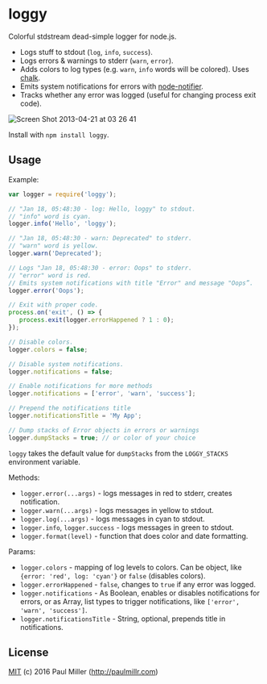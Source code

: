 # loggy

Colorful stdstream dead-simple logger for node.js.

* Logs stuff to stdout (`log`, `info`, `success`).
* Logs errors & warnings to stderr (`warn`, `error`).
* Adds colors to log types (e.g. `warn`, `info` words will be colored). Uses [chalk](https://github.com/chalk/chalk).
* Emits system notifications for errors with [node-notifier](https://github.com/mikaelbr/node-notifier).
* Tracks whether any error was logged (useful for changing process exit code).

![Screen Shot 2013-04-21 at 03 26 41](https://f.cloud.github.com/assets/574696/405855/2fe7271e-aa1a-11e2-8b85-347e71ac49f9.png)

Install with `npm install loggy`.

## Usage

Example:

```javascript
var logger = require('loggy');

// "Jan 18, 05:48:30 - log: Hello, loggy" to stdout.
// "info" word is cyan.
logger.info('Hello', 'loggy');

// "Jan 18, 05:48:30 - warn: Deprecated" to stderr.
// "warn" word is yellow.
logger.warn('Deprecated');

// Logs "Jan 18, 05:48:30 - error: Oops" to stderr.
// "error" word is red.
// Emits system notifications with title "Error" and message "Oops”.
logger.error('Oops');

// Exit with proper code.
process.on('exit', () => {
   process.exit(logger.errorHappened ? 1 : 0);
});

// Disable colors.
logger.colors = false;

// Disable system notifications.
logger.notifications = false;

// Enable notifications for more methods
logger.notifications = ['error', 'warn', 'success'];

// Prepend the notifications title
logger.notificationsTitle = 'My App';

// Dump stacks of Error objects in errors or warnings
logger.dumpStacks = true; // or color of your choice
```

`loggy` takes the default value for `dumpStacks` from the `LOGGY_STACKS` environment variable.

Methods:

* `logger.error(...args)` - logs messages in red to stderr, creates notification.
* `logger.warn(...args)` - logs messages in yellow to stdout.
* `logger.log(...args)` - logs messages in cyan to stdout.
* `logger.info`, `logger.success` - logs messages in green to stdout.
* `logger.format(level)` - function that does color and date formatting.

Params:

* `logger.colors` - mapping of log levels to colors.
  Can be object, like `{error: 'red', log: 'cyan'}` or `false` (disables colors).
* `logger.errorHappened` - `false`, changes to `true` if any error was logged.
* `logger.notifications` - As Boolean, enables or disables notifications for errors, or
  as Array, list types to trigger notifications, like `['error', 'warn', 'success']`.
* `logger.notificationsTitle` - String, optional, prepends title in notifications.

## License

[MIT](https://github.com/paulmillr/mit) (c) 2016 Paul Miller (http://paulmillr.com)
